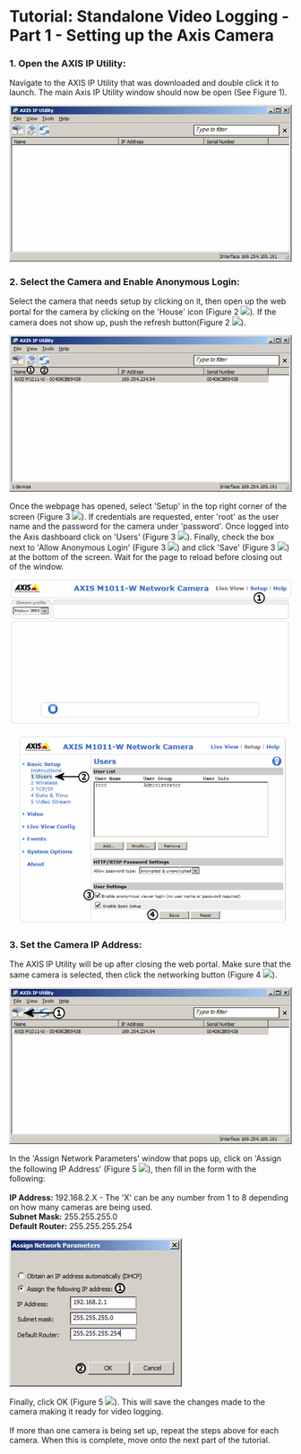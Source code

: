 # Tutorial: Standalone Video Logging - Part 1 - Setting up the Axis Camera

### 1. Open the AXIS IP Utility:

Navigate to the AXIS IP Utility that was downloaded and double click it to launch. The main Axis IP Utility window should now be open (See Figure 1).

![Figure 1](../../.gitbook/assets/VLImg1.gif)

### 2. Select the Camera and Enable Anonymous Login:

Select the camera that needs setup by clicking on it, then open up the web portal for the camera by clicking on the 'House' icon (Figure 2 ![](https://cdn.intrepidcs.net/support/VehicleSpy/assets/1.gif)). If the camera does not show up, push the refresh button(Figure 2 ![](https://cdn.intrepidcs.net/support/VehicleSpy/assets/2.gif)).

![Figure 2](../../.gitbook/assets/VLImg2.gif)

Once the webpage has opened, select 'Setup' in the top right corner of the screen (Figure 3 ![](https://cdn.intrepidcs.net/support/VehicleSpy/assets/1.gif)). If credentials are requested, enter 'root' as the user name and the password for the camera under 'password'. Once logged into the Axis dashboard click on 'Users' (Figure 3 ![](https://cdn.intrepidcs.net/support/VehicleSpy/assets/2.gif)). Finally, check the box next to 'Allow Anonymous Login' (Figure 3 ![](https://cdn.intrepidcs.net/support/VehicleSpy/assets/3.gif)) and click 'Save' (Figure 3 ![](https://cdn.intrepidcs.net/support/VehicleSpy/assets/4.gif)) at the bottom of the screen. Wait for the page to reload before closing out of the window.

![](../../.gitbook/assets/VLImg3-1.gif)

![Figure 3](../../.gitbook/assets/VLImg3-2.gif)

### 3. Set the Camera IP Address:

The AXIS IP Utility will be up after closing the web portal. Make sure that the same camera is selected, then click the networking button (Figure 4 ![](https://cdn.intrepidcs.net/support/VehicleSpy/assets/1.gif)).

![Figure 4](../../.gitbook/assets/VLImg4.gif)

In the 'Assign Network Parameters' window that pops up, click on 'Assign the following IP Address' (Figure 5 ![](https://cdn.intrepidcs.net/support/VehicleSpy/assets/1.gif)), then fill in the form with the following:\
\
**IP Address:** 192.168.2.X - The 'X' can be any number from 1 to 8 depending on how many cameras are being used.\
**Subnet Mask:** 255.255.255.0\
**Default Router:** 255.255.255.254

![Figure 5](../../.gitbook/assets/VLImg5.gif)

Finally, click OK (Figure 5 ![](https://cdn.intrepidcs.net/support/VehicleSpy/assets/2.gif)). This will save the changes made to the camera making it ready for video logging.\
\
If more than one camera is being set up, repeat the steps above for each camera. When this is complete, move onto the next part of the tutorial.

